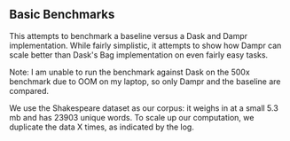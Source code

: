 Basic Benchmarks
---

This attempts to benchmark a baseline versus a Dask and Dampr implementation.  While fairly simplistic, it attempts to show how Dampr can scale better than Dask's Bag implementation on even fairly easy tasks.

Note: I am unable to run the benchmark against Dask on the 500x benchmark due to OOM on my laptop, so only Dampr and the baseline are compared.

We use the Shakespeare dataset as our corpus: it weighs in at a small 5.3 mb and has 23903 unique words.  To scale up our computation, we duplicate the data X times, as indicated by the log.
